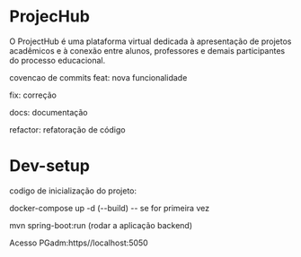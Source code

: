 # ProjecHub
O ProjectHub é uma plataforma virtual dedicada à apresentação de projetos acadêmicos e à conexão entre alunos, professores e demais participantes do processo educacional. 


covencao de commits
feat: nova funcionalidade

fix: correção

docs: documentação

refactor: refatoração de código

# Dev-setup
codigo de inicialização do projeto:

docker-compose up -d (--build) -- se for primeira vez 

mvn spring-boot:run (rodar a aplicação backend)

Acesso PGadm:https//localhost:5050 
